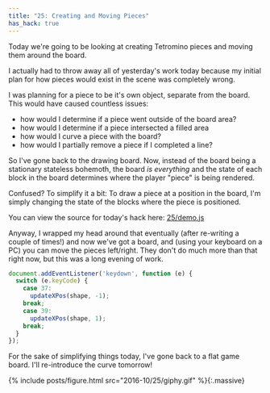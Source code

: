 ```yaml
---
title: "25: Creating and Moving Pieces"
has_hack: true
---
```


Today we're going to be looking at creating Tetromino pieces and moving them around the board.

<!-- more -->

I actually had to throw away all of yesterday's work today because my initial plan for how pieces would exist in the scene was completely wrong.

I was planning for a piece to be it's own object, separate from the board. This would have caused countless issues:

- how would I determine if a piece went outside of the board area?
- how would I determine if a piece intersected a filled area
- how would I curve a piece with the board?
- how would I partially remove a piece if I completed a line?

So I've gone back to the drawing board. Now, instead of the board being a stationary stateless bohemoth, the board _is everything_ and the state of each block in the board determines where the player "piece" is being rendered.

Confused? To simplify it a bit: To draw a piece at a position in the board, I'm simply changing the state of the blocks where the piece is positioned.

You can view the source for today's hack here: [25/demo.js](https://github.com/cardboctober/max/blob/master/25/demo.js)

Anyway, I wrapped my head around that eventually (after re-writing a couple of times!) and now we've got a board, and (using your keyboard on a PC) you can move the pieces left/right. They don't do much more than that right now, but this was a long evening of work.

```javascript
document.addEventListener('keydown', function (e) {
  switch (e.keyCode) {
    case 37:
      updateXPos(shape, -1);
    break;
    case 39:
      updateXPos(shape, 1);
    break;
  }
});
```

For the sake of simplifying things today, I've gone back to a flat game board. I'll re-introduce the curve tomorrow!

{% include posts/figure.html src="2016-10/25/giphy.gif" %}{:.massive}
